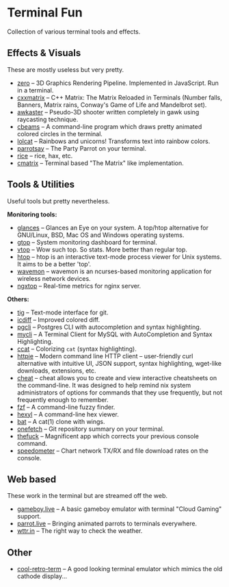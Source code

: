 # Terminal Fun

Collection of various terminal tools and effects.


## Effects & Visuals

These are mostly useless but very pretty.

- [zero](https://github.com/sinclairzx81/zero/) – 3D Graphics Rendering Pipeline. Implemented in JavaScript. Run in a terminal.
- [cxxmatrix](https://github.com/akinomyoga/cxxmatrix/) – C++ Matrix: The Matrix Reloaded in Terminals (Number falls, Banners, Matrix rains, Conway's Game of Life and Mandelbrot set).
- [awkaster](https://github.com/TheMozg/awk-raycaster) – Pseudo-3D shooter written completely in gawk using raycasting technique.
- [cbeams](https://github.com/tartley/cbeams) – A command-line program which draws pretty animated colored circles in the terminal.
- [lolcat](https://github.com/busyloop/lolcat) – Rainbows and unicorns! Transforms text into rainbow colors.
- [parrotsay](https://github.com/matheuss/parrotsay) – The Party Parrot on your terminal.
- [rice](https://github.com/janbrennen/rice) – rice, hax, etc.
- [cmatrix](https://github.com/abishekvashok/cmatrix) – Terminal based "The Matrix" like implementation.


## Tools & Utilities

Useful tools but pretty nevertheless.

**Monitoring tools:**

- [glances](https://github.com/nicolargo/glances) – Glances an Eye on your system. A top/htop alternative for GNU/Linux, BSD, Mac OS and Windows operating systems.
- [gtop](https://github.com/aksakalli/gtop) – System monitoring dashboard for terminal.
- [vtop](https://github.com/MrRio/vtop) – Wow such top. So stats. More better than regular top.
- [htop](https://github.com/hishamhm/htop) – htop is an interactive text-mode process viewer for Unix systems. It aims to be a better 'top'.
- [wavemon](https://github.com/uoaerg/wavemon) – wavemon is an ncurses-based monitoring application for wireless network devices.
- [ngxtop](https://github.com/lebinh/ngxtop) – Real-time metrics for nginx server.


**Others:**

- [tig](https://github.com/jonas/tig) – Text-mode interface for git.
- [icdiff](https://github.com/jeffkaufman/icdiff) – Improved colored diff.
- [pgcli](https://github.com/dbcli/pgcli) –  Postgres CLI with autocompletion and syntax highlighting.
- [mycli](https://github.com/dbcli/mycli) – A Terminal Client for MySQL with AutoCompletion and Syntax Highlighting.
- [ccat](https://github.com/jingweno/ccat) – Colorizing `cat` (syntax highlighting).
- [httpie](https://github.com/jakubroztocil/httpie) – Modern command line HTTP client – user-friendly curl alternative with intuitive UI, JSON support, syntax highlighting, wget-like downloads, extensions, etc.
- [cheat](https://github.com/cheat/cheat) –  cheat allows you to create and view interactive cheatsheets on the command-line. It was designed to help remind nix system administrators of options for commands that they use frequently, but not frequently enough to remember.
- [fzf](https://github.com/junegunn/fzf) – A command-line fuzzy finder.
- [hexyl](https://github.com/sharkdp/hexyl) – A command-line hex viewer.
- [bat](https://github.com/sharkdp/bat) – A cat(1) clone with wings.
- [onefetch](https://github.com/o2sh/onefetch) – Git repository summary on your terminal.
- [thefuck](https://github.com/nvbn/thefuck) – Magnificent app which corrects your previous console command.
- [speedometer](https://github.com/wardi/speedometer) – Chart network TX/RX and file download rates on the console.


## Web based

These work in the terminal but are streamed off the web.

- [gameboy.live](https://github.com/HFO4/gameboy.live) – A basic gameboy emulator with terminal "Cloud Gaming" support.
- [parrot.live](https://github.com/hugomd/parrot.live) – Bringing animated parrots to terminals everywhere.
- [wttr.in](https://github.com/chubin/wttr.in) – The right way to check the weather.


## Other

- [cool-retro-term](https://github.com/Swordfish90/cool-retro-term) – A good looking terminal emulator which mimics the old cathode display...
